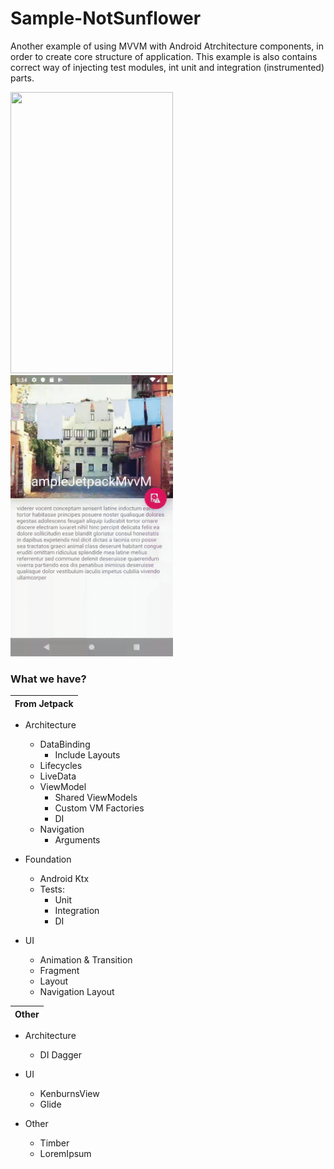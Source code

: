 # Sample-NotSunflower


Another example of using MVVM with Android Atrchitecture components, in order to create core structure of application. This example is also contains correct way of injecting test modules, int unit and integration (instrumented) parts. 


<img src="https://raw.githubusercontent.com/GensaGames/Sample-Jetpack-Kt-MVVM/master/screens/main.gif" width="260" height="450" />                    &nbsp;&nbsp;&nbsp;&nbsp;&nbsp;&nbsp;&nbsp;&nbsp;&nbsp;&nbsp;&nbsp;&nbsp;&nbsp;&nbsp;&nbsp;&nbsp;&nbsp;&nbsp;&nbsp;&nbsp;&nbsp;&nbsp;&nbsp;&nbsp;&nbsp;&nbsp;&nbsp;&nbsp;&nbsp;&nbsp;   <img src="https://raw.githubusercontent.com/GensaGames/Sample-Jetpack-Kt-MVVM/master/screens/detail.gif" width="260" height="450" />

### What we have? 

From Jetpack | 
------------ |

* Architecture
  * DataBinding
    * Include Layouts
  * Lifecycles
  * LiveData
  * ViewModel
    * Shared ViewModels
    * Custom VM Factories
    * DI
  * Navigation
    * Arguments

* Foundation
  * Android Ktx
  * Tests:
    * Unit
    * Integration
    * DI
    
* UI
  * Animation & Transition
  * Fragment
  * Layout
  * Navigation Layout
  
  
  



Other | 
------------ |

* Architecture
  * DI Dagger
  
* UI
  * KenburnsView
  * Glide
  
* Other
  * Timber
  * LoremIpsum
  
  
 
  
